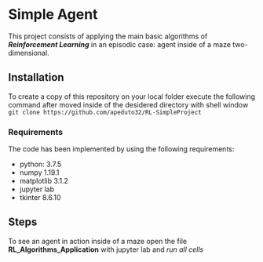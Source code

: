 # Simple Agent
This project consists of applying the main basic algorithms of ___Reinforcement Learning___ in an episodic case: agent inside of a maze two-dimensional.
## Installation
To create a copy of this repository on your local folder execute the following command after moved inside of the desidered directory with shell window
```git clone https://github.com/apeduto32/RL-SimpleProject```
### Requirements
The code has been implemented by using the following requirements:
- python: 3.7.5
- numpy 1.19.1
- matplotlib 3.1.2
- jupyter lab
- tkinter 8.6.10

## Steps
To see an agent in action inside of a maze open the file __RL_Algorithms_Application__ with jupyter lab and _run all cells_
